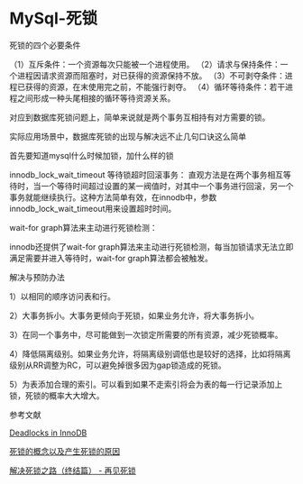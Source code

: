 



# MySql-死锁

死锁的四个必要条件

（1）互斥条件：一个资源每次只能被一个进程使用。
（2）请求与保持条件：一个进程因请求资源而阻塞时，对已获得的资源保持不放。
（3）不可剥夺条件：进程已获得的资源，在末使用完之前，不能强行剥夺。
（4）循环等待条件：若干进程之间形成一种头尾相接的循环等待资源关系。

对应到数据库死锁问题上，简单来说就是两个事务互相持有对方需要的锁。



实际应用场景中，数据库死锁的出现与解决远不止几句口诀这么简单

首先要知道mysql什么时候加锁，加什么样的锁



innodb_lock_wait_timeout 等待锁超时回滚事务：
直观方法是在两个事务相互等待时，当一个等待时间超过设置的某一阀值时，对其中一个事务进行回滚，另一个事务就能继续执行。这种方法简单有效，在innodb中，参数innodb_lock_wait_timeout用来设置超时时间。

wait-for graph算法来主动进行死锁检测：

innodb还提供了wait-for graph算法来主动进行死锁检测，每当加锁请求无法立即满足需要并进入等待时，wait-for graph算法都会被触发。



解决与预防办法

1）以相同的顺序访问表和行。

2）大事务拆小。大事务更倾向于死锁，如果业务允许，将大事务拆小。

3）在同一个事务中，尽可能做到一次锁定所需要的所有资源，减少死锁概率。

4）降低隔离级别。如果业务允许，将隔离级别调低也是较好的选择，比如将隔离级别从RR调整为RC，可以避免掉很多因为gap锁造成的死锁。

5）为表添加合理的索引。可以看到如果不走索引将会为表的每一行记录添加上锁，死锁的概率大大增大。





参考文献

[Deadlocks in InnoDB](https://dev.mysql.com/doc/refman/8.0/en/innodb-deadlocks.html)

[死锁的概念以及产生死锁的原因](https://www.kancloud.cn/hanghanghang/os/239542)

[解决死锁之路（终结篇） - 再见死锁](https://www.aneasystone.com/archives/2018/04/solving-dead-locks-four.html)